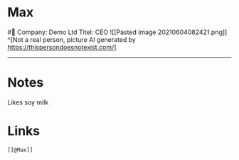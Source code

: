 # Max
#🧑
Company: Demo Ltd
Titel: CEO
 ![[Pasted image 20210604082421.png]] ^[Not a real person, picture AI generated by https://thispersondoesnotexist.com/]

---

# Notes
Likes soy milk

# Links
```query
[[@Max]]
```